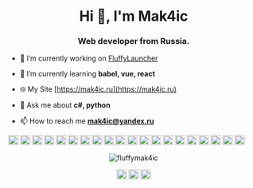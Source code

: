 <h1 align="center">Hi 👋, I'm Mak4ic</h1>
<h3 align="center">Web developer from Russia.</h3>

- 🔭 I’m currently working on [FluffyLauncher](https://github.com/FluffyMak4ic/FluffyLauncher)

- 🌱 I’m currently learning **babel, vue, react**

- 🌐 My Site [https://mak4ic.ru](https://mak4ic.ru)

- 💬 Ask me about **c#, python**

- 📫 How to reach me **mak4ic@yandex.ru**

<p align="left"><img src="https://devicons.github.io/devicon/devicon.git/icons/bootstrap/bootstrap-plain.svg" alt="bootstrap" width="20" height="20"/> <img src="https://devicons.github.io/devicon/devicon.git/icons/c/c-original.svg" alt="c" width="20" height="20"/> <img src="https://devicons.github.io/devicon/devicon.git/icons/cplusplus/cplusplus-original.svg" alt="cplusplus" width="20" height="20"/> <img src="https://devicons.github.io/devicon/devicon.git/icons/css3/css3-original-wordmark.svg" alt="css3" width="20" height="20"/> <img src="https://devicons.github.io/devicon/devicon.git/icons/csharp/csharp-original.svg" alt="csharp" width="20" height="20"/> <img src="https://devicons.github.io/devicon/devicon.git/icons/docker/docker-original-wordmark.svg" alt="docker" width="20" height="20"/> <img src="https://devicons.github.io/devicon/devicon.git/icons/dot-net/dot-net-original-wordmark.svg" alt="dotnet" width="20" height="20"/> <img src="https://devicons.github.io/devicon/devicon.git/icons/html5/html5-original-wordmark.svg" alt="html5" width="20" height="20"/> <img src="https://devicons.github.io/devicon/devicon.git/icons/javascript/javascript-original.svg" alt="javascript" width="20" height="20"/> <img src="https://devicons.github.io/devicon/devicon.git/icons/typescript/typescript-original.svg" alt="typescript" width="20" height="20"/> <img src="https://devicons.github.io/devicon/devicon.git/icons/laravel/laravel-plain-wordmark.svg" alt="laravel" width="20" height="20"/> <img src="https://devicons.github.io/devicon/devicon.git/icons/mysql/mysql-original-wordmark.svg" alt="mysql" width="20" height="20"/> <img src="https://devicons.github.io/devicon/devicon.git/icons/php/php-original.svg" alt="php" width="20" height="20"/> <img src="https://devicons.github.io/devicon/devicon.git/icons/sass/sass-original.svg" alt="sass" width="20" height="20"/> <img src="https://devicons.github.io/devicon/devicon.git/icons/nodejs/nodejs-original-wordmark.svg" alt="nodejs" width="20" height="20"/> <img src="https://devicons.github.io/devicon/devicon.git/icons/python/python-original-wordmark.svg" alt="python" width="20" height="20"/> <img src="https://devicons.github.io/devicon/devicon.git/icons/nginx/nginx-original.svg" alt="nginx" width="20" height="20"/> <img src="https://devicons.github.io/devicon/devicon.git/icons/linux/linux-original.svg" alt="linux" width="20" height="20"/> <img src="https://devicons.github.io/devicon/devicon.git/icons/webpack/webpack-original.svg" alt="webpack" width="20" height="20"/> <img src="https://devicons.github.io/devicon/devicon.git/icons/express/express-original-wordmark.svg" alt="express" width="20" height="20"/></p><p align="center"> <img src="https://github-readme-stats.vercel.app/api?username=fluffymak4ic&show_icons=true" alt="fluffymak4ic" /> </p>

<p align="center">
<a href="https://codepen.io/mak4ic" target="blank"><img align="center" src="https://cdn.jsdelivr.net/npm/simple-icons@3.0.1/icons/codepen.svg" alt="mak4ic" height="20" width="20" /></a>
<a href="https://twitter.com/mak4ic" target="blank"><img align="center" src="https://cdn.jsdelivr.net/npm/simple-icons@3.0.1/icons/twitter.svg" alt="mak4ic" height="20" width="20" /></a>
<a href="https://stackoverflow.com/users/13930355" target="blank"><img align="center" src="https://cdn.jsdelivr.net/npm/simple-icons@3.0.1/icons/stackoverflow.svg" alt="13930355" height="20" width="20" /></a>
</p>
